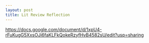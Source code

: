 ```yaml
---
layout: post
title: Lit Review Reflection
---
```


https://docs.google.com/document/d/1xpU4-rFuKugG5XxsOJi6faKLFkQokeRzyfHvB4582sU/edit?usp=sharing

